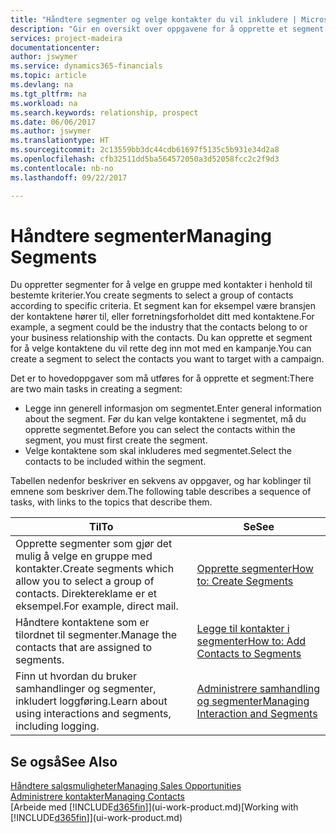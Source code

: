 ```yaml
---
title: "Håndtere segmenter og velge kontakter du vil inkludere | Microsoft-dokumentasjon"
description: "Gir en oversikt over oppgavene for å opprette et segment for å velge en gruppe med kontakter i samsvar med bestemte kriterier, for eksempel kontakter i en bestemt bransje du vil ha som målgruppe."
services: project-madeira
documentationcenter: 
author: jswymer
ms.service: dynamics365-financials
ms.topic: article
ms.devlang: na
ms.tgt_pltfrm: na
ms.workload: na
ms.search.keywords: relationship, prospect
ms.date: 06/06/2017
ms.author: jswymer
ms.translationtype: HT
ms.sourcegitcommit: 2c13559bb3dc44cdb61697f5135c5b931e34d2a8
ms.openlocfilehash: cfb32511dd5ba564572050a3d52058fcc2c2f9d3
ms.contentlocale: nb-no
ms.lasthandoff: 09/22/2017

---
```

# <a name="managing-segments"></a><span data-ttu-id="92857-103">Håndtere segmenter</span><span class="sxs-lookup"><span data-stu-id="92857-103">Managing Segments</span></span>
<span data-ttu-id="92857-104">Du oppretter segmenter for å velge en gruppe med kontakter i henhold til bestemte kriterier.</span><span class="sxs-lookup"><span data-stu-id="92857-104">You create segments to select a group of contacts according to specific criteria.</span></span> <span data-ttu-id="92857-105">Et segment kan for eksempel være bransjen der kontaktene hører til, eller forretningsforholdet ditt med kontaktene.</span><span class="sxs-lookup"><span data-stu-id="92857-105">For example, a segment could be the industry that the contacts belong to or your business relationship with the contacts.</span></span> <span data-ttu-id="92857-106">Du kan opprette et segment for å velge kontaktene du vil rette deg inn mot med en kampanje.</span><span class="sxs-lookup"><span data-stu-id="92857-106">You can create a segment to select the contacts you want to target with a campaign.</span></span>

<span data-ttu-id="92857-107">Det er to hovedoppgaver som må utføres for å opprette et segment:</span><span class="sxs-lookup"><span data-stu-id="92857-107">There are two main tasks in creating a segment:</span></span>

* <span data-ttu-id="92857-108">Legge inn generell informasjon om segmentet.</span><span class="sxs-lookup"><span data-stu-id="92857-108">Enter general information about the segment.</span></span> <span data-ttu-id="92857-109">Før du kan velge kontaktene i segmentet, må du opprette segmentet.</span><span class="sxs-lookup"><span data-stu-id="92857-109">Before you can select the contacts within the segment, you must first create the segment.</span></span>
* <span data-ttu-id="92857-110">Velge kontaktene som skal inkluderes med segmentet.</span><span class="sxs-lookup"><span data-stu-id="92857-110">Select the contacts to be included within the segment.</span></span>

<span data-ttu-id="92857-111">Tabellen nedenfor beskriver en sekvens av oppgaver, og har koblinger til emnene som beskriver dem.</span><span class="sxs-lookup"><span data-stu-id="92857-111">The following table describes a sequence of tasks, with links to the topics that describe them.</span></span> 

| <span data-ttu-id="92857-112">Til</span><span class="sxs-lookup"><span data-stu-id="92857-112">To</span></span> | <span data-ttu-id="92857-113">Se</span><span class="sxs-lookup"><span data-stu-id="92857-113">See</span></span> |
| --- | --- |
| <span data-ttu-id="92857-114">Opprette segmenter som gjør det mulig å velge en gruppe med kontakter.</span><span class="sxs-lookup"><span data-stu-id="92857-114">Create segments which allow you to select a group of contacts.</span></span> <span data-ttu-id="92857-115">Direktereklame er et eksempel.</span><span class="sxs-lookup"><span data-stu-id="92857-115">For example, direct mail.</span></span> |[<span data-ttu-id="92857-116">Opprette segmenter</span><span class="sxs-lookup"><span data-stu-id="92857-116">How to: Create Segments</span></span>](marketing-how-create-segment.md) |
| <span data-ttu-id="92857-117">Håndtere kontaktene som er tilordnet til segmenter.</span><span class="sxs-lookup"><span data-stu-id="92857-117">Manage the contacts that are assigned to segments.</span></span> |[<span data-ttu-id="92857-118">Legge til kontakter i segmenter</span><span class="sxs-lookup"><span data-stu-id="92857-118">How to: Add Contacts to Segments</span></span>](marketing-add-contact-segment.md) |
| <span data-ttu-id="92857-119">Finn ut hvordan du bruker samhandlinger og segmenter, inkludert loggføring.</span><span class="sxs-lookup"><span data-stu-id="92857-119">Learn about using interactions and segments, including logging.</span></span> |[<span data-ttu-id="92857-120">Administrere samhandling og segmenter</span><span class="sxs-lookup"><span data-stu-id="92857-120">Managing Interaction and Segments</span></span>](marketing-interaction-segments.md) |

## <a name="see-also"></a><span data-ttu-id="92857-121">Se også</span><span class="sxs-lookup"><span data-stu-id="92857-121">See Also</span></span>
[<span data-ttu-id="92857-122">Håndtere salgsmuligheter</span><span class="sxs-lookup"><span data-stu-id="92857-122">Managing Sales Opportunities</span></span>](marketing-manage-sales-opportunities.md)  
[<span data-ttu-id="92857-123">Administrere kontakter</span><span class="sxs-lookup"><span data-stu-id="92857-123">Managing Contacts</span></span>](marketing-contacts.md)  
<span data-ttu-id="92857-124">[Arbeide med [!INCLUDE[d365fin](includes/d365fin_md.md)]](ui-work-product.md)</span><span class="sxs-lookup"><span data-stu-id="92857-124">[Working with [!INCLUDE[d365fin](includes/d365fin_md.md)]](ui-work-product.md)</span></span>

